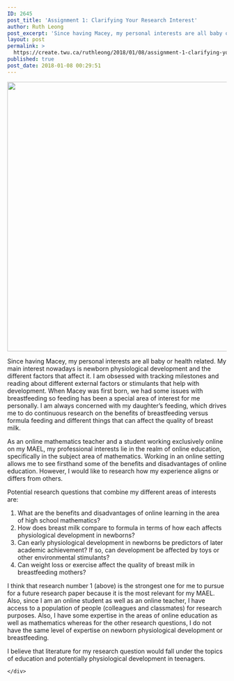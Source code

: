 ```yaml
---
ID: 2645
post_title: 'Assignment 1: Clarifying Your Research Interest'
author: Ruth Leong
post_excerpt: 'Since having Macey, my personal interests are all baby or health related. My main interest nowadays is newborn physiological development and the different factors that affect it. I am obsessed with tracking milestones and reading about different external factors or stimulants that help with development. When Macey was first born, we had some issues with [&hellip;]'
layout: post
permalink: >
  https://create.twu.ca/ruthleong/2018/01/08/assignment-1-clarifying-your-research-interest/
published: true
post_date: 2018-01-08 00:29:51
---
```

<img class="aligncenter wp-image-334 size-full" src="http://create.twu.ca/ruthleong/files/2018/01/Assignment-1-Concept-Map.png" alt="" width="683" height="618" srcset="https://create.twu.ca/ruthleong/files/2018/01/Assignment-1-Concept-Map.png 683w, https://create.twu.ca/ruthleong/files/2018/01/Assignment-1-Concept-Map-300x271.png 300w" sizes="(max-width: 683px) 100vw, 683px" />

Since having Macey, my personal interests are all baby or health related. My main interest nowadays is newborn physiological development and the different factors that affect it. I am obsessed with tracking milestones and reading about different external factors or stimulants that help with development. When Macey was first born, we had some issues with breastfeeding so feeding has been a special area of interest for me personally. I am always concerned with my daughter&#8217;s feeding, which drives me to do continuous research on the benefits of breastfeeding versus formula feeding and different things that can affect the quality of breast milk.

As an online mathematics teacher and a student working exclusively online on my MAEL, my professional interests lie in the realm of online education, specifically in the subject area of mathematics. Working in an online setting allows me to see firsthand some of the benefits and disadvantages of online education. However, I would like to research how my experience aligns or differs from others.

Potential research questions that combine my different areas of interests are:

<ol>
<li>What are the benefits and disadvantages of online learning in the area of high school mathematics?</li>
<li>How does breast milk compare to formula in terms of how each affects physiological development in newborns?</li>
<li>Can early physiological development in newborns be predictors of later academic achievement? If so, can development be affected by toys or other environmental stimulants?</li>
<li>Can weight loss or exercise affect the quality of breast milk in breastfeeding mothers?</li>
</ol>

I think that research number 1 (above) is the strongest one for me to pursue for a future research paper because it is the most relevant for my MAEL. Also, since I am an online student as well as an online teacher, I have access to a population of people (colleagues and classmates) for research purposes. Also, I have some expertise in the areas of online education as well as mathematics whereas for the other research questions, I do not have the same level of expertise on newborn physiological development or breastfeeding.

I believe that literature for my research question would fall under the topics of education and potentially physiological development in teenagers.

<div id="themify_builder_content-332" data-postid="332" class="themify_builder_content themify_builder_content-332 themify_builder">

    </div>

<!-- /themify_builder_content -->